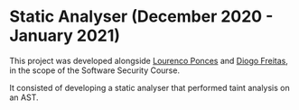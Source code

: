 # Static Analyser (December 2020 - January 2021)

This project was developed alongside [Lourenco Ponces](https://github.com/LourencoPonces) and [Diogo Freitas](https://github.com/diogopdvfreitas), in the scope of the Software Security Course.

It consisted of developing a static analyser that performed taint analysis on an AST.
